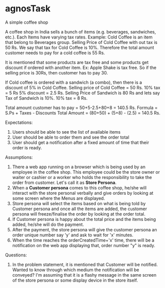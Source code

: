 # agnosTask
A simple coffee shop

A coffee shop in India sells a bunch of items (e.g. beverages, sandwiches, etc.).
Each Items have varying tax rates.
Example: Cold Coffee is an item that belong to Beverages group. Selling Price of Cold Coffee with out tax is 50 Rs.
We say that tax for Cold Coffee is 10%. Therefore the total amount customer needs to pay for a cold coffee is 55 Rs.

It is mentioned that some products are tax free and some products get discount if ordered with another item.
Ex: Apple Shake is tax free. So if the selling price is 30Rs, then customer has to pay 30.

If Cold coffee is ordered with a sandwich (a combo), then there is a discount of 5% in Cold Coffee. 
Selling price of Cold Coffee = 50 Rs.
10% tax = 5 Rs
5% discount = 2.5 Rs.
Selling Price of Sandwich is 80 Rs and lets say Tax of Sandwich is 10%.
10% tax = 8 Rs.

Total amount customer has to pay = 50+5-2.5+80+8 = 140.5 Rs.
Formula = S.Ps + Taxes - Discounts
Total Amount = (80+50) + (5+8) - (2.5) = 140.5 Rs.

Expectations:
1) Users should be able to see the list of available items
2) User should be able to order them and see the order total
3) User should get a notification after a fixed amount of time that their order is ready.

Assumptions:
1) There a web app running on a browser which is being used by an employee in the coffee shop. This employee could be the store owner or waiter or cashier or a worker who holds the responsibility to take the order from customer. Let's call it as **Store Persona**.
2) When a **Customer persona** comes to this coffee shop, he/she will interact with the store personal verbally and give orders by looking at some screen where the Menus are displayed.
3) Store persona will select the items based on what is being told by Customer persona and once all the items are added, the customer persona will freeze/finalise the order by looking at the order total.
4) If Customer persona is happy about the total price and the items being added, he/she will do the payment.
5) After the payment, the store persona will give the customer persona an order unique number say 'y' and ask to wait for 'x' minutes.
6) When the time reaches the orderCreatedTime+'x' time, there will be a notification on the web app displaying that, order number "y" is ready.

Questions:
1) In the problem statement, it is mentioned that Customer will be notified. Wanted to know through which medium the notification will be conveyed?
I'm assuming that it is a flashy message in the same screen of the store persona or some display device in the store itself.
